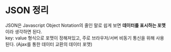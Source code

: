 # JSON 정리

JSON은 Javascript Object Notation의 줄인 말로 쉽게 보면 **데이터를 표시하는 포맷**이라 생각하면 된다.  
key: value 형식으로 포맷이 정해져있고, 주로 브라우저/서버 비동기 통신을 위해 사용된다. (Ajax를 통한 데이터 교환의 데이터 포맷)